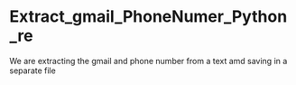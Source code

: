 # Extract_gmail_PhoneNumer_Python_re
We are extracting the gmail and phone number from a text amd saving in a separate file
